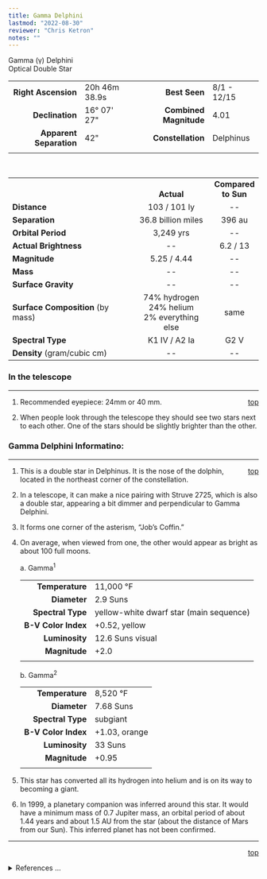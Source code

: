 ```yaml
---
title: Gamma Delphini
lastmod: "2022-08-30"
reviewer: "Chris Ketron"
notes: ""
---
```


<script src="/js/whatsup.js"></script>
<script type="text/javascript">
	var objectName ="Gamma Delphini"
	var objectDesc ="Optical Double Star<br/>in the Constellation<br/>Delphinus"
	var objectImage=""
</script>

<span style='float:right;'><div id=whatsup></div>

Gamma (&gamma;) Delphini  
Optical Double Star  

|   |   |   |   |
|--:|:--|--:|:--|
|**Right Ascension**|20h 46m 38.9s|**Best Seen**| 8/1 - 12/15 |
|**Declination**|16&deg; 07' 27"|**Combined Magnitude**| 4.01 |
|**Apparent Separation** | 42" |**Constellation**| Delphinus |
|   |   |   |   |

<br/>

|   |   |   |
|---|:---:|:---:|
|   | <br/>**Actual**| **Compared<br/>to Sun** |
|**Distance** | 103 / 101 ly | -- |
|**Separation** | 36.8 billion miles| 396 au |
|**Orbital Period** | 3,249 yrs | -- |
|**Actual Brightness** | -- | 6.2 / 13 |
|**Magnitude** | 5.25 / 4.44 | -- |
|**Mass**	             | -- | -- |
|**Surface Gravity**	 | -- | -- |
|**Surface Composition** (by mass) |74% hydrogen<br/>24% helium<br/>2% everything else| same |
|**Spectral Type**       | K1 IV / A2 Ia | G2 V | 
|**Density** (gram/cubic cm) | -- | -- | 

### In the telescope

---
<span style='float:right;'>[top](#)</span>

1.  Recommended eyepiece: 24mm or 40 mm.

2.  When people look through the telescope they should see two stars next to each other.  One of the stars should be slightly brighter than the other.

### Gamma Delphini Informatino:

---
<span style='float:right;'>[top](#)</span>

1.  This is a double star in Delphinus.  It is the nose of the dolphin, located in the northeast corner of the constellation.

2.  In a telescope, it can make a nice pairing with Struve 2725, which is also a double star, appearing a bit dimmer and perpendicular to Gamma Delphini.

3.  It forms one corner of the asterism, “Job’s Coffin.”

4.  On average, when viewed from one, the other would appear as bright as about 100 full moons.

	a.  Gamma<sup>1</sup>

	|    |    |
	|---:|:---|
	|**Temperature**| 11,000 &deg;F |
	|**Diameter**| 2.9 Suns |
	|**Spectral Type**| yellow-white dwarf star (main sequence) |
	|**B-V Color Index**| +0.52, yellow |
	|**Luminosity**| 12.6 Suns visual |
	|**Magnitude**| +2.0 |
	|    |    |

	b.  Gamma<sup>2</sup>

	|    |    |
	|---:|:---|
	|**Temperature**| 8,520 &deg;F |
	|**Diameter**| 7.68 Suns |
	|**Spectral Type**| subgiant |
	|**B-V Color Index**| +1.03, orange |
	|**Luminosity**| 33 Suns |
	|**Magnitude**| +0.95 |
	|    |    |

1.  This star has converted all its hydrogen into helium and is on its way to becoming a giant.

1.  In 1999, a planetary companion was inferred around this star.  It would have a minimum mass of 0.7 Jupiter mass, an orbital period of about 1.44 years and about 1.5 AU from the star (about the distance of Mars from our Sun).  This inferred planet has not been confirmed.

---
<span style='float:right;'>[top](#)</span>
<br/>
<details>
<summary>References ...</summary>

|   |   |   | 
|---|---|---|
|**Item**|**Updated**|**Notes**| 
|Coordinates|2002-12-06|from Scott’s The Flamsteed Collection and close match to SIMBAD|
|Combined Magnitude|2002-12-06|from Flamsteed|
|Apparent Separation|2002-12-06|from coordinates|
|Distance|2002-12-06|from Flamsteed|
|Actual Brightness|2002-12-06|from Flamsteed|
|Magnitude|2002-12-06|from Flamsteed|
|Mass| -- |   |
|Surface Gravity| -- |   |
|Surface Composition|2003-01-06|OK for all stars|
|Spectral Type|2002-12-09|SIMBAD and Flamsteed: gam<sup>1</sup> at K1 IV OK....<br/>for gam<sup>2</sup>, Hipparcos says A2Ia+... while SIMBAD says F7V: going with A2Ia – more recent, and A2 star would dominate any measurement of a F7V star|
|Density| -- |   |
|Other Information| 2018-11-20 | <http://stars.astro.illinois.edu/sow/gammadel.html><br/><https://en.wikipedia.org/wiki/Gamma_Delphini> |
</details>
